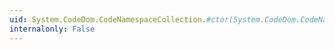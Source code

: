 ```yaml
---
uid: System.CodeDom.CodeNamespaceCollection.#ctor(System.CodeDom.CodeNamespaceCollection)
internalonly: False
---
```

